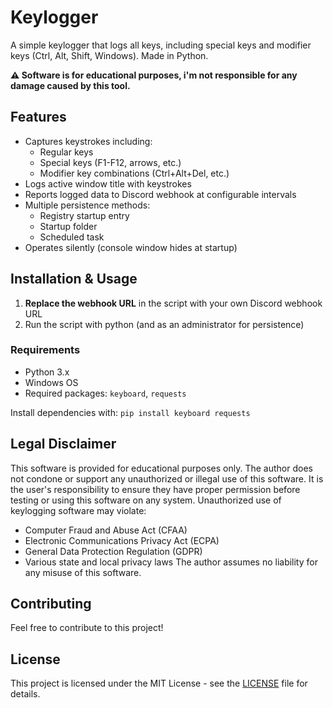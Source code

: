 # Keylogger

A simple keylogger that logs all keys, including special keys and modifier keys (Ctrl, Alt, Shift, Windows). Made in Python.

**⚠️ Software is for educational purposes, i'm not responsible for any damage caused by this tool.**

## Features

- Captures keystrokes including:
  - Regular keys
  - Special keys (F1-F12, arrows, etc.)
  - Modifier key combinations (Ctrl+Alt+Del, etc.)
- Logs active window title with keystrokes
- Reports logged data to Discord webhook at configurable intervals
- Multiple persistence methods:
  - Registry startup entry
  - Startup folder
  - Scheduled task
- Operates silently (console window hides at startup)

## Installation & Usage

1. **Replace the webhook URL** in the script with your own Discord webhook URL
2. Run the script with python (and as an administrator for persistence)

### Requirements

- Python 3.x
- Windows OS
- Required packages: `keyboard`, `requests`

Install dependencies with:
```pip install keyboard requests```


## Legal Disclaimer

This software is provided for educational purposes only. The author does not condone or support any unauthorized or illegal use of this software. It is the user's responsibility to ensure they have proper permission before testing or using this software on any system.
Unauthorized use of keylogging software may violate:
- Computer Fraud and Abuse Act (CFAA)
- Electronic Communications Privacy Act (ECPA)
- General Data Protection Regulation (GDPR)
- Various state and local privacy laws
The author assumes no liability for any misuse of this software.

## Contributing

Feel free to contribute to this project!

## License

This project is licensed under the MIT License - see the [LICENSE](LICENSE) file for details.
